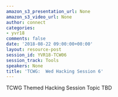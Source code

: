 ```yaml
---
amazon_s3_presentation_url: None
amazon_s3_video_url: None
author: connect
categories:
- yvr18
comments: false
date: '2018-08-22 09:00:00+00:00'
layout: resource-post
session_id: YVR18-TCW06
session_track: Tools
speakers: None
title: 'TCWG:  Wed Hacking Session 6'
---
```


TCWG Themed Hacking Session Topic TBD